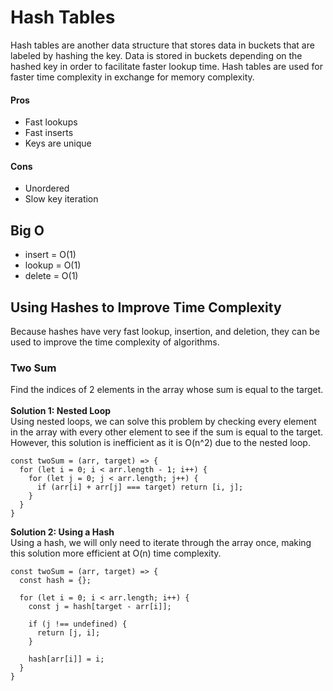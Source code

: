 # Hash Tables
Hash tables are another data structure that stores data in buckets that are labeled by hashing the key. Data is stored in buckets depending on the hashed key in order to facilitate faster lookup time. Hash tables are used for faster time complexity in exchange for memory complexity.

#### Pros
* Fast lookups
* Fast inserts
* Keys are unique

#### Cons
* Unordered
* Slow key iteration


## Big O
* insert = O(1)
* lookup = O(1)
* delete = O(1)


## Using Hashes to Improve Time Complexity
Because hashes have very fast lookup, insertion, and deletion, they can be used to improve the time complexity of algorithms.


### Two Sum
Find the indices of 2 elements in the array whose sum is equal to the target.\
\
__Solution 1: Nested Loop__\
Using nested loops, we can solve this problem by checking every element in the array with every other element to see if the sum is equal to the target. However, this solution is inefficient as it is O(n^2) due to the nested loop.
```
const twoSum = (arr, target) => {
  for (let i = 0; i < arr.length - 1; i++) {
    for (let j = 0; j < arr.length; j++) {
      if (arr[i] + arr[j] === target) return [i, j];
    }
  }
}
```
__Solution 2: Using a Hash__\
Using a hash, we will only need to iterate through the array once, making this solution more efficient at O(n) time complexity.
```
const twoSum = (arr, target) => {
  const hash = {};

  for (let i = 0; i < arr.length; i++) {
    const j = hash[target - arr[i]];

    if (j !== undefined) {
      return [j, i];
    }

    hash[arr[i]] = i;
  }
}
```


